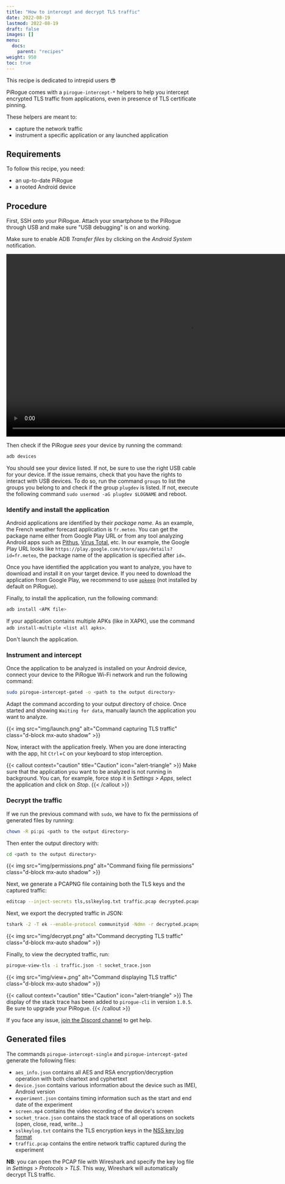 ```yaml
---
title: "How to intercept and decrypt TLS traffic"
date: 2022-08-19
lastmod: 2022-08-19
draft: false
images: []
menu:
  docs:
    parent: "recipes"
weight: 950
toc: true
---
```


This recipe is dedicated to intrepid users 😎

PiRogue comes with a `pirogue-intercept-*` helpers to help you intercept encrypted TLS traffic from applications, even in presence of TLS certificate pinning.

These helpers are meant to:

* capture the network traffic
* instrument a specific application or any launched application

## Requirements
To follow this recipe, you need:

* an up-to-date PiRogue
* a rooted Android device 

## Procedure
First, SSH onto your PiRogue. Attach your smartphone to the PiRogue through USB and make sure "USB debugging" is on and working.

Make sure to enable ADB *Transfer files* by clicking on the *Android System* notification.

<center>
  <video height="480" controls>
    <source src="img/adb_config_out.mp4" type="video/mp4">
    <source src="img/adb_config_out.webm" type="video/webm">
  Your browser does not support the video tag.
  </video> 
</center>

Then check if the PiRogue *sees* your device by running the command:

```bash
adb devices
```

You should see your device listed. If not, be sure to use the right USB cable for your device. If the issue remains, check that you have the rights to interact with USB devices. To do so, run the command `groups` to list the groups you belong to and check if the group `plugdev` is listed. If not, execute the following command `sudo usermod -aG plugdev $LOGNAME` and reboot.

### Identify and install the application
Android applications are identified by their *package name*. As an example, the French weather forecast application is `fr.meteo`. You can get the package name either from Google Play URL or from any tool analyzing Android apps such as [Pithus](https://beta.pithus.org), [Virus Total](https://www.virustotal.com/gui/home/upload), etc. In our example, the Google Play URL looks like `https://play.google.com/store/apps/details?id=fr.meteo`, the package name of the application is specified after `id=`. 

Once you have identified the application you want to analyze, you have to download and install it on your target device. If you need to download the application from Google Play, we recommend to use [`apkeep`](https://github.com/EFForg/apkeep) (not installed by default on PiRogue).

Finally, to install the application, run the following command:
```bash
adb install <APK file>
```

If your application contains multiple APKs (like in XAPK), use the command `adb install-multiple <list all apks>`.

Don't launch the application.

### Instrument and intercept
Once the application to be analyzed is installed on your Android device, connect your device to the PiRogue Wi-Fi network and run the following command:
```bash
sudo pirogue-intercept-gated -o <path to the output directory>
```
Adapt the command according to your output directory of choice. Once started and showing `Waiting for data`, manually launch the application you want to analyze.

{{< img src="img/launch.png" alt="Command capturing TLS traffic" class="d-block mx-auto shadow" >}}

Now, interact with the application freely. When you are done interacting with the app, hit `Ctrl`+`C` on your keyboard to stop interception.


{{< callout context="caution" title="Caution" icon="alert-triangle" >}}
Make sure that the application you want to be analyzed is not running in background. You can, for example, force stop it in *Settings > Apps*, select the application and click on *Stop*.
{{< /callout >}}

### Decrypt the traffic
If we run the previous command with `sudo`, we have to fix the permissions of generated files by running:
```bash
chown -R pi:pi <path to the output directory>
```

Then enter the output directory with:
```bash
cd <path to the output directory>
```

{{< img src="img/permissions.png" alt="Command fixing file permissions" class="d-block mx-auto shadow" >}}

Next, we generate a PCAPNG file containing both the TLS keys and the captured traffic:
```bash
editcap --inject-secrets tls,sslkeylog.txt traffic.pcap decrypted.pcapng
```

Next, we export the decrypted traffic in JSON:
```bash
tshark -2 -T ek --enable-protocol communityid -Ndmn -r decrypted.pcapng > traffic.json
```

{{< img src="img/decrypt.png" alt="Command decrypting TLS traffic" class="d-block mx-auto shadow" >}}

Finally, to view the decrypted traffic, run: 
```bash
pirogue-view-tls -i traffic.json -t socket_trace.json
```

{{< img src="img/view+.png" alt="Command displaying TLS traffic" class="d-block mx-auto shadow" >}}

{{< callout context="caution" title="Caution" icon="alert-triangle" >}}
The display of the stack trace has been added to `pirogue-cli` in version `1.0.5`. Be sure to upgrade your PiRogue.
{{< /callout >}}

If you face any issue, [join the Discord channel](https://discord.gg/qGX73GYNdp) to get help.

## Generated files
The commands `pirogue-intercept-single` and `pirogue-intercept-gated` generate the following files:

* `aes_info.json` contains all AES and RSA encryption/decryption operation with both cleartext and cyphertext
* `device.json` contains various information about the device such as IMEI, Android version
* `experiment.json` contains timing information such as the start and end date of the experiment
* `screen.mp4` contains the video recording of the device's screen
* `socket_trace.json` contains the stack trace of all operations on sockets (open, close, read, write...)
* `sslkeylog.txt` contains the TLS encryption keys in the [NSS key log format](https://nss-crypto.org/reference/security/nss/legacy/key_log_format/index.html)
* `traffic.pcap` contains the entire network traffic captured during the experiment

**NB**: you can open the PCAP file with Wireshark and specify the key log file in *Settings > Protocols > TLS*. This way, Wireshark will automatically decrypt TLS traffic.
